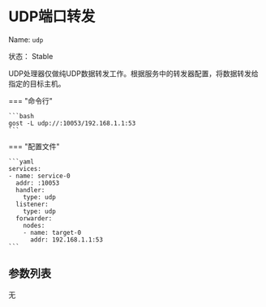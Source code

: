 # UDP端口转发

Name: `udp`

状态： Stable

UDP处理器仅做纯UDP数据转发工作。根据服务中的转发器配置，将数据转发给指定的目标主机。

=== "命令行"

	```bash
	gost -L udp://:10053/192.168.1.1:53
	```

=== "配置文件"

    ```yaml
	services:
	- name: service-0
	  addr: :10053
	  handler:
		type: udp
	  listener:
		type: udp 
	  forwarder:
	    nodes:
		- name: target-0
		  addr: 192.168.1.1:53
	```

## 参数列表

无



